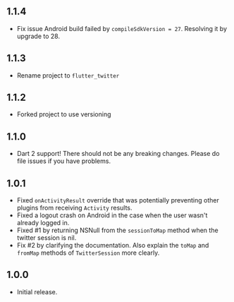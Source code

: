 ## 1.1.4

* Fix issue Android build failed by `compileSdkVersion = 27`. Resolving it by upgrade to 28.

## 1.1.3

* Rename project to `flutter_twitter`

## 1.1.2

* Forked project to use versioning 

## 1.1.0

* Dart 2 support! There should not be any breaking changes. Please do file issues if you have problems.

## 1.0.1

* Fixed `onActivityResult` override that was potentially preventing other plugins from receiving `Activity` results.
* Fixed a logout crash on Android in the case when the user wasn't already logged in.
* Fixed #1 by returning NSNull from the `sessionToMap` method when the twitter session is nil.
* Fix #2 by clarifying the documentation. Also explain the `toMap` and `fromMap` methods of `TwitterSession` more clearly.

## 1.0.0

* Initial release.
